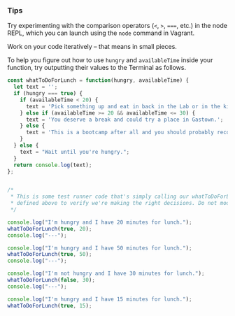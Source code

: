 ### Tips

Try experimenting with the comparison operators (`<`, `>`, `===`, etc.) in the node REPL, which you can launch using the `node` command in Vagrant.

Work on your code iteratively – that means in small pieces. 

To help you figure out how to use `hungry` and `availableTime` inside your function, try outputting their values to the Terminal as follows.

```javascript
const whatToDoForLunch = function(hungry, availableTime) {
  let text = '';
  if (hungry === true) {
    if (availableTime < 20) {
      text = 'Pick something up and eat in back in the Lab or in the kitchen, where you can get to know your fellow classmates.';
    } else if (availableTime >= 20 && availableTime <= 30) {
      text = 'You deserve a break and could try a place in Gastown.';
    } else {
      text = 'This is a bootcamp after all and you should probably reconsider.';
    }
  } else {
    text = "Wait until you're hungry.";
  }
  return console.log(text);
};


/*
 * This is some test runner code that's simply calling our whatToDoForLunch function
 * defined above to verify we're making the right decisions. Do not modify it!
 */

console.log("I'm hungry and I have 20 minutes for lunch.");
whatToDoForLunch(true, 20);
console.log("---");

console.log("I'm hungry and I have 50 minutes for lunch.");
whatToDoForLunch(true, 50);
console.log("---");

console.log("I'm not hungry and I have 30 minutes for lunch.");
whatToDoForLunch(false, 30);
console.log("---");

console.log("I'm hungry and I have 15 minutes for lunch.");
whatToDoForLunch(true, 15);
```